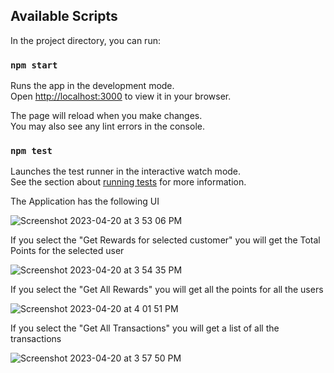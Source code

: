 ## Available Scripts

In the project directory, you can run:

### `npm start`

Runs the app in the development mode.\
Open [http://localhost:3000](http://localhost:3000) to view it in your browser.

The page will reload when you make changes.\
You may also see any lint errors in the console.

### `npm test`

Launches the test runner in the interactive watch mode.\
See the section about [running tests](https://facebook.github.io/create-react-app/docs/running-tests) for more information.

The Application has the following UI

![Screenshot 2023-04-20 at 3 53 06 PM](https://user-images.githubusercontent.com/549133/233485233-9b79a533-e9ff-4683-b75c-65078358087b.png)

If you select the "Get Rewards for selected customer" you will get the Total Points for the selected user

![Screenshot 2023-04-20 at 3 54 35 PM](https://user-images.githubusercontent.com/549133/233485860-7b6e55de-b663-4741-9aaf-fa94f8a8a807.png)

If you select the "Get All Rewards" you will get all the points for all the users

![Screenshot 2023-04-20 at 4 01 51 PM](https://user-images.githubusercontent.com/549133/233486959-6802280f-fc5b-49a7-a55b-31037be7a923.png)

If you select the "Get All Transactions" you will get a list of all the transactions

![Screenshot 2023-04-20 at 3 57 50 PM](https://user-images.githubusercontent.com/549133/233486257-0bd15b29-911c-4453-b47b-92522fa3d3d5.png)
